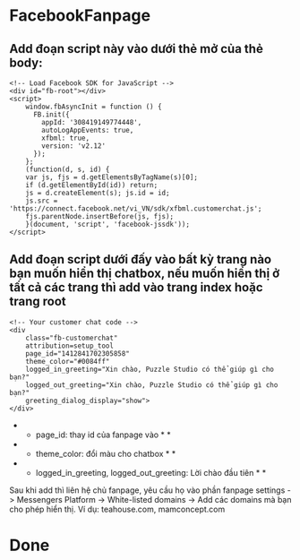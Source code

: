 # FacebookFanpage
## Add đoạn script này vào dưới thẻ mở của thẻ body:
```
<!-- Load Facebook SDK for JavaScript -->
<div id="fb-root"></div>
<script>
    window.fbAsyncInit = function () {
      FB.init({
        appId: '308419149774448',
        autoLogAppEvents: true,
        xfbml: true,
        version: 'v2.12'
      });
    };
    (function(d, s, id) {
    var js, fjs = d.getElementsByTagName(s)[0];
    if (d.getElementById(id)) return;
    js = d.createElement(s); js.id = id;
    js.src = 'https://connect.facebook.net/vi_VN/sdk/xfbml.customerchat.js';
    fjs.parentNode.insertBefore(js, fjs);
    }(document, 'script', 'facebook-jssdk'));
</script>
```

## Add đoạn script dưới đấy vào bất kỳ trang nào bạn muốn hiển thị chatbox, nếu muốn hiển thị ở tất cả các trang thì add vào trang index hoặc trang root
```
<!-- Your customer chat code -->
<div 
    class="fb-customerchat" 
    attribution=setup_tool 
    page_id="1412841702305858" 
    theme_color="#0084ff"
    logged_in_greeting="Xin chào, Puzzle Studio có thể giúp gì cho bạn?"
    logged_out_greeting="Xin chào, Puzzle Studio có thể giúp gì cho bạn?" 
    greeting_dialog_display="show">
</div>
```

* * page_id: thay id của fanpage vào * *
* * theme_color: đổi màu cho chatbox * *
* * logged_in_greeting, logged_out_greeting: Lời chào đầu tiên * *

Sau khi add thì liên hệ chủ fanpage, yêu cầu họ vào phần fanpage settings -> Messengers Platform -> White-listed domains -> Add các domains mà bạn cho phép hiển thị. Ví dụ: teahouse.com, mamconcept.com
# Done

